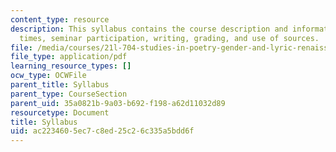 ```yaml
---
content_type: resource
description: This syllabus contains the course description and information on meeting
  times, seminar participation, writing, grading, and use of sources.
file: /media/courses/21l-704-studies-in-poetry-gender-and-lyric-renaissance-men-and-women-writing-about-love-spring-2003/ac2234605ec7c8ed25c26c335a5bdd6f_syllabus.pdf
file_type: application/pdf
learning_resource_types: []
ocw_type: OCWFile
parent_title: Syllabus
parent_type: CourseSection
parent_uid: 35a0821b-9a03-b692-f198-a62d11032d89
resourcetype: Document
title: Syllabus
uid: ac223460-5ec7-c8ed-25c2-6c335a5bdd6f
---
```

